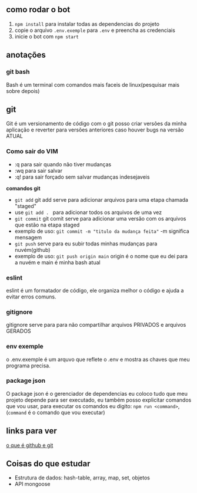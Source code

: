 ## como rodar o bot 
1. `npm install` para instalar todas as dependencias do projeto
2.  copie o arquivo `.env.exemple` para `.env` e preencha as credenciais
3. inicie o bot com `npm start`


## anotações
### git bash
Bash é um terminal com comandos mais faceis de linux(pesquisar mais sobre depois) 
## git
Git é um versionamento de código com o  git posso criar versões da minha aplicação e reverter para versões anteriores caso houver bugs na versão ATUAL
### Como sair do VIM
- :q para sair quando não tiver mudanças
- :wq para sair salvar
- :q! para sair forçado sem salvar mudanças indesejaveis

**comandos git**
- `git add` git add serve para adicionar arquivos para uma etapa chamada "staged"
 - use `git add . ` para adicionar todos os arquivos de uma vez
- `git commit` git comit serve para adicionar uma versão com os arquivos que estão na etapa staged
 - exemplo de uso: `git commit -m "titulo da mudança feita"` -m significa mensagem
- `git push` serve para eu subir todas minhas mudanças para nuvém(github) 
 - exemplo de uso: `git push origin main` origin é o nome que eu dei para a nuvém e main é minha bash atual 
### eslint 

eslint é um formatador de código, ele organiza melhor o código e ajuda a evitar erros comuns.

### gitignore
gitignore serve para para não compartilhar arquivos PRIVADOS e arquivos GERADOS

### env exemple
o .env.exemple é um arquvo que reflete o .env e mostra as chaves que meu programa precisa.

### package json
O package json é o gerenciador de dependencias eu coloco tudo que meu projeto depende para ser executado, eu também posso explicitar comandos que vou usar, para executar os comandos eu digito: `npm run <command>`, (`command` é o comando que vou executar)

## links para ver 
[o que é github e git](https://www.youtube.com/watch?v=DqTITcMq68k)

## Coisas do que estudar 
- Estrutura de dados: hash-table, array, map, set, objetos
- API mongoose
